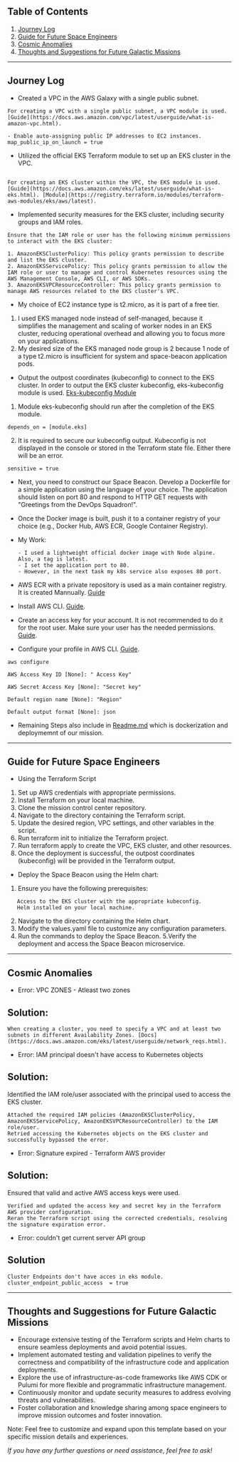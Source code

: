 ## Table of Contents

1. [Journey Log](#journey-log)
2. [Guide for Future Space Engineers](#Guide-for-Future-Space-Engineers)
3. [Cosmic Anomalies](#cosmic-anomalies)
4. [Thoughts and Suggestions for Future Galactic Missions](#thoughts-and-suggestions-for-future-galactic-missions)

---

## Journey Log


* Created a VPC in the AWS Galaxy with a single public subnet.

```
For creating a VPC with a single public subnet, a VPC module is used. [Guide](https://docs.aws.amazon.com/vpc/latest/userguide/what-is-amazon-vpc.html).

- Enable auto-assigning public IP addresses to EC2 instances.
map_public_ip_on_launch = true
```

* Utilized the official EKS Terraform module to set up an EKS cluster in the VPC.

```

For creating an EKS cluster within the VPC, the EKS module is used. [Guide](https://docs.aws.amazon.com/eks/latest/userguide/what-is-eks.html). [Module](https://registry.terraform.io/modules/terraform-aws-modules/eks/aws/latest).
```
* Implemented security measures for the EKS cluster, including security groups and IAM roles.
```
Ensure that the IAM role or user has the following minimum permissions to interact with the EKS cluster:

1. AmazonEKSClusterPolicy: This policy grants permission to describe and list the EKS cluster.
2. AmazonEKSServicePolicy: This policy grants permission to allow the IAM role or user to manage and control Kubernetes resources using the AWS Management Console, AWS CLI, or AWS SDKs.
3. AmazonEKSVPCResourceController: This policy grants permission to manage AWS resources related to the EKS cluster's VPC.
```
* My choice of EC2 instance type is t2.micro, as it is part of a free tier. 

1. I used EKS managed node instead of self-managed, because it simplifies the management and scaling of worker nodes in an EKS cluster, reducing operational overhead and allowing you to focus more on your applications.
2. My desired size of the EKS managed node group is 2 because 1 node of a type t2.micro is insufficient for system and space-beacon application pods.

* Output the outpost coordinates (kubeconfig) to connect to the EKS cluster.  In order to output the EKS cluster kubeconfig, eks-kubeconfig module is used. [Eks-kubeconfig Module](https://registry.terraform.io/modules/hyperbadger/eks-kubeconfig/aws/latest) 

 
 1. Module eks-kubeconfig should run after the completion of the EKS module.

```
depends_on = [module.eks]
```

2. It is required to secure our kubeconfig output. Kubeconfig is not displayed in the console or stored in the Terraform state file. Either there will be an error.

```
sensitive = true
```
* Next, you need to construct our Space Beacon. Develop a Dockerfile for a simple application using the language of your choice. The application should listen on port 80 and respond to HTTP GET requests with "Greetings from the DevOps Squadron!".

* Once the Docker image is built, push it to a container registry of your choice (e.g., Docker Hub,
  AWS ECR, Google Container Registry).

* My Work:
  ```
  - I used a lightweight official docker image with Node alpine. Also, a tag is latest.
  - I set the application port to 80. 
  - However, in the next task my k8s service also exposes 80 port.   
  ```
  
* AWS ECR with a private repository is used as a main container registry. It is created Mannually. [Guide](https://docs.aws.amazon.com/AmazonECR/latest/userguide/repository-create.html)

* Install AWS CLI. [Guide](https://docs.aws.amazon.com/cli/latest/userguide/getting-started-install.html).

* Create an access key for your account. It is not recommended to do it for the root user. Make sure your user has the needed permissions. [Guide](https://developer.hashicorp.com/terraform/tutorials/aws-get-started/aws-build).


* Configure your profile in AWS CLI. [Guide](https://docs.aws.amazon.com/cli/latest/userguide/cli-configure-files.html).

```
aws configure

AWS Access Key ID [None]: " Access Key"

AWS Secret Access Key [None]: "Secret key"

Default region name [None]: "Region"

Default output format [None]: json
```

* Remaining Steps also include in [Readme.md](Readme.md) which is dockerization and deploymemnt of our mission. 


---


## Guide for Future Space Engineers

* Using the Terraform Script

1. Set up AWS credentials with appropriate permissions.
2. Install Terraform on your local machine.
3. Clone the mission control center repository.
4. Navigate to the directory containing the Terraform script.
5. Update the desired region, VPC settings, and other variables in the script.
6. Run terraform init to initialize the Terraform project.
7. Run terraform apply to create the VPC, EKS cluster, and other resources.
8. Once the deployment is successful, the outpost coordinates (kubeconfig) will be provided in the Terraform output.


* Deploy the Space Beacon using the Helm chart:

1. Ensure you have the following prerequisites:
```
   Access to the EKS cluster with the appropriate kubeconfig.
   Helm installed on your local machine.
```
2. Navigate to the directory containing the Helm chart.
3. Modify the values.yaml file to customize any configuration parameters.
4. Run the commands to deploy the Space Beacon.
5.Verify the deployment and access the Space Beacon microservice.

---


## Cosmic Anomalies

* Error: VPC ZONES - Atleast two zones

## Solution:
```
When creating a cluster, you need to specify a VPC and at least two subnets in different Availability Zones. [Docs](https://docs.aws.amazon.com/eks/latest/userguide/network_reqs.html).
```

* Error: IAM principal doesn't have access to Kubernetes objects

## Solution:

Identified the IAM role/user associated with the principal used to access the EKS cluster.
```
Attached the required IAM policies (AmazonEKSClusterPolicy, AmazonEKSServicePolicy, AmazonEKSVPCResourceController) to the IAM role/user.
Retried accessing the Kubernetes objects on the EKS cluster and successfully bypassed the error.
```



* Error: Signature expired - Terraform AWS provider

## Solution:

Ensured that valid and active AWS access keys were used.
```
Verified and updated the access key and secret key in the Terraform AWS provider configuration.
Reran the Terraform script using the corrected credentials, resolving the signature expiration error.
```

* Error: couldn't get current server API group

## Solution

```
Cluster Endpoints don't have acces in eks module.
cluster_endpoint_public_access  = true 
```
---

## Thoughts and Suggestions for Future Galactic Missions

* Encourage extensive testing of the Terraform scripts and Helm charts to ensure seamless deployments and avoid potential issues.
* Implement automated testing and validation pipelines to verify the correctness and compatibility of the infrastructure code and application deployments.
* Explore the use of infrastructure-as-code frameworks like AWS CDK or Pulumi for more flexible and programmatic infrastructure management.
* Continuously monitor and update security measures to address evolving threats and vulnerabilities.
* Foster collaboration and knowledge sharing among space engineers to improve mission outcomes and foster innovation.
 
 Note: Feel free to customize and expand upon this template based on your specific mission details and experiences.

*If you have any further questions or need assistance, feel free to ask!*
